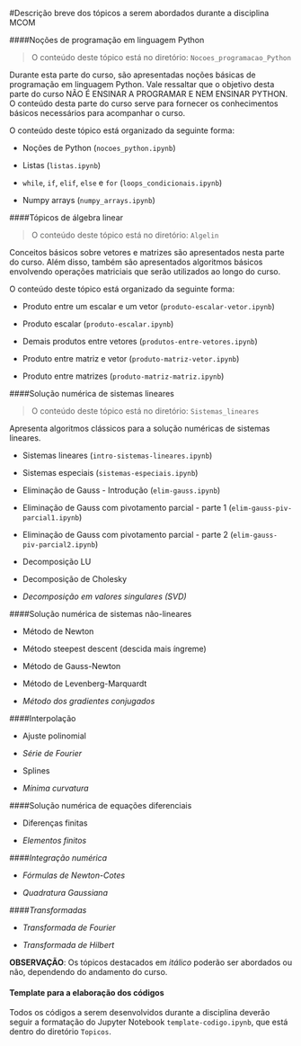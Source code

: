 #Descrição breve dos tópicos a serem abordados durante a disciplina MCOM

####Noções de programação em linguagem Python

> O conteúdo deste tópico está no diretório: `Nocoes_programacao_Python`

Durante esta parte do curso, são apresentadas noções básicas de
programação em linguagem Python. Vale ressaltar que o objetivo desta
parte do curso NÃO É ENSINAR A PROGRAMAR E NEM ENSINAR PYTHON. O
conteúdo desta parte do curso serve para fornecer os conhecimentos 
básicos necessários para acompanhar o curso.

O conteúdo deste tópico está organizado da seguinte forma:

* Noções de Python (`nocoes_python.ipynb`)

* Listas (`listas.ipynb`)

* `while`, `if`, `elif`, `else` e `for` (`loops_condicionais.ipynb`)

* Numpy arrays (`numpy_arrays.ipynb`)

####Tópicos de álgebra linear

> O conteúdo deste tópico está no diretório: `Algelin`

Conceitos básicos sobre vetores e matrizes são apresentados nesta
parte do curso. Além disso, também são apresentados algoritmos 
básicos envolvendo operações matriciais que serão utilizados ao
longo do curso.

O conteúdo deste tópico está organizado da seguinte forma:

* Produto entre um escalar e um vetor (`produto-escalar-vetor.ipynb`)

* Produto escalar (`produto-escalar.ipynb`)

* Demais produtos entre vetores (`produtos-entre-vetores.ipynb`)

* Produto entre matriz e vetor (`produto-matriz-vetor.ipynb`)

* Produto entre matrizes (`produto-matriz-matriz.ipynb`)

####Solução numérica de sistemas lineares

> O conteúdo deste tópico está no diretório: `Sistemas_lineares`

Apresenta algoritmos clássicos para a solução numéricas de 
sistemas lineares.

* Sistemas lineares (`intro-sistemas-lineares.ipynb`)

* Sistemas especiais (`sistemas-especiais.ipynb`)

* Eliminação de Gauss - Introdução (`elim-gauss.ipynb`)

* Eliminação de Gauss com pivotamento parcial - parte 1 (`elim-gauss-piv-parcial1.ipynb`)

* Eliminação de Gauss com pivotamento parcial - parte 2 (`elim-gauss-piv-parcial2.ipynb`)

* Decomposição LU

* Decomposição de Cholesky

* *Decomposição em valores singulares (SVD)*

####Solução numérica de sistemas não-lineares

* Método de Newton

* Método steepest descent (descida mais íngreme)

* Método de Gauss-Newton

* Método de Levenberg-Marquardt

* *Método dos gradientes conjugados*

####Interpolação

* Ajuste polinomial

* *Série de Fourier*

* Splines

* *Mínima curvatura*

####Solução numérica de equações diferenciais

* Diferenças finitas

* *Elementos finitos*

####*Integração numérica*

* *Fórmulas de Newton-Cotes*

* *Quadratura Gaussiana*

####*Transformadas*

* *Transformada de Fourier*

* *Transformada de Hilbert*

**OBSERVAÇÃO**: Os tópicos destacados em *itálico* poderão ser abordados ou não,
dependendo do andamento do curso.

#### Template para a elaboração dos códigos

Todos os códigos a serem desenvolvidos durante a disciplina deverão
seguir a formatação do Jupyter Notebook `template-codigo.ipynb`, que está
dentro do diretório `Topicos`.